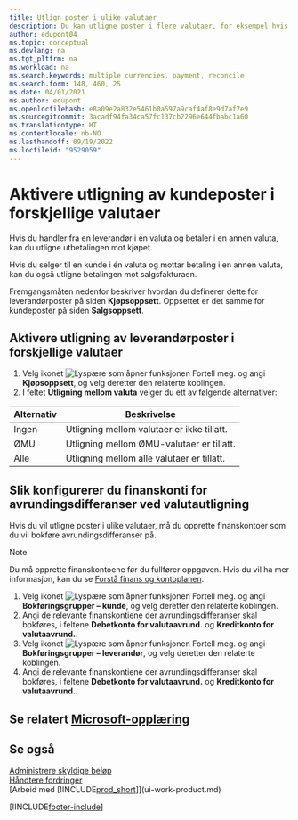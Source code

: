 ```yaml
---
title: Utlign poster i ulike valutaer
description: Du kan utligne poster i flere valutaer, for eksempel hvis du selger i én valuta og mottar betaling i en annen.
author: edupont04
ms.topic: conceptual
ms.devlang: na
ms.tgt_pltfrm: na
ms.workload: na
ms.search.keywords: multiple currencies, payment, reconcile
ms.search.form: 148, 460, 25
ms.date: 04/01/2021
ms.author: edupont
ms.openlocfilehash: e8a09e2a832e5461b0a597a9caf4af8e9d7af7e9
ms.sourcegitcommit: 3acadf94fa34ca57fc137cb2296e644fbabc1a60
ms.translationtype: HT
ms.contentlocale: nb-NO
ms.lasthandoff: 09/19/2022
ms.locfileid: "9529059"
---
```

# <a name="enable-application-of-ledger-entries-in-different-currencies"></a>Aktivere utligning av kundeposter i forskjellige valutaer

Hvis du handler fra en leverandør i én valuta og betaler i en annen valuta, kan du utligne utbetalingen mot kjøpet.

Hvis du selger til en kunde i én valuta og mottar betaling i en annen valuta, kan du også utligne betalingen mot salgsfakturaen.

Fremgangsmåten nedenfor beskriver hvordan du definerer dette for leverandørposter på siden **Kjøpsoppsett**. Oppsettet er det samme for kundeposter på siden **Salgsoppsett**.

## <a name="to-enable-application-of-vendor-ledger-entries-in-different-currencies"></a>Aktivere utligning av leverandørposter i forskjellige valutaer

1. Velg ikonet ![Lyspære som åpner funksjonen Fortell meg.](media/ui-search/search_small.png "Fortell hva du vil gjøre") og angi **Kjøpsoppsett**, og velg deretter den relaterte koblingen.
2. I feltet **Utligning mellom valuta** velger du ett av følgende alternativer:

| Alternativ | Beskrivelse |
| --- | --- |
| Ingen |Utligning mellom valutaer er ikke tillatt. |
| ØMU |Utligning mellom ØMU-valutaer er tillatt. |
| Alle |Utligning mellom alle valutaer er tillatt. |

## <a name="to-set-up-gl-accounts-for-currency-application-rounding-differences"></a>Slik konfigurerer du finanskonti for avrundingsdifferanser ved valutautligning

Hvis du vil utligne poster i ulike valutaer, må du opprette finanskontoer som du vil bokføre avrundingsdifferanser på.  

> [!NOTE]  
> Du må opprette finanskontoene før du fullfører oppgaven. Hvis du vil ha mer informasjon, kan du se [Forstå finans og kontoplanen](finance-general-ledger.md).

1. Velg ikonet ![Lyspære som åpner funksjonen Fortell meg.](media/ui-search/search_small.png "Fortell hva du vil gjøre") og angi **Bokføringsgrupper – kunde**, og velg deretter den relaterte koblingen.  
2. Angi de relevante finanskontiene der avrundingsdifferanser skal bokføres, i feltene **Debetkonto for valutaavrund.** og **Kreditkonto for valutaavrund.**.  
3. Velg ikonet ![Lyspære som åpner funksjonen Fortell meg.](media/ui-search/search_small.png "Fortell hva du vil gjøre") og angi **Bokføringsgrupper – leverandør**, og velg deretter den relaterte koblingen.  
4. Angi de relevante finanskontiene der avrundingsdifferanser skal bokføres, i feltene **Debetkonto for valutaavrund.** og **Kreditkonto for valutaavrund.**.  

## <a name="see-related-microsoft-training"></a>Se relatert [Microsoft-opplæring](/training/modules/process-foreign-currency-payments-dynamics-365-business-central/)

## <a name="see-also"></a>Se også

[Administrere skyldige beløp](payables-manage-payables.md)  
[Håndtere fordringer](receivables-manage-receivables.md)  
[Arbeid med [!INCLUDE[prod_short](includes/prod_short.md)]](ui-work-product.md)


[!INCLUDE[footer-include](includes/footer-banner.md)]
